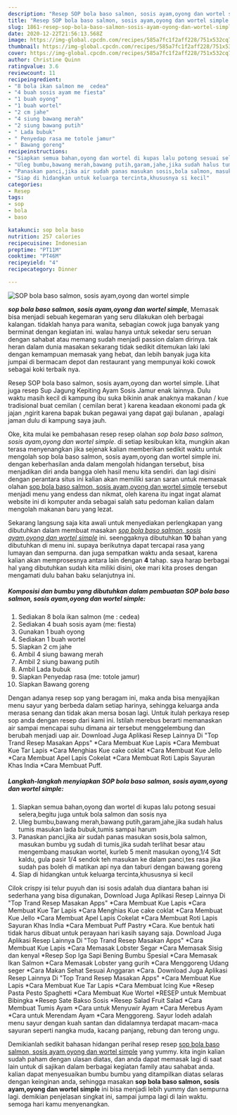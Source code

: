 ```yaml
---
description: "Resep SOP bola baso salmon, sosis ayam,oyong dan wortel simple yang Menggugah Selera"
title: "Resep SOP bola baso salmon, sosis ayam,oyong dan wortel simple yang Menggugah Selera"
slug: 1861-resep-sop-bola-baso-salmon-sosis-ayam-oyong-dan-wortel-simple-yang-menggugah-selera
date: 2020-12-22T21:56:13.568Z
image: https://img-global.cpcdn.com/recipes/585a7fc1f2aff228/751x532cq70/sop-bola-baso-salmon-sosis-ayamoyong-dan-wortel-simple-foto-resep-utama.jpg
thumbnail: https://img-global.cpcdn.com/recipes/585a7fc1f2aff228/751x532cq70/sop-bola-baso-salmon-sosis-ayamoyong-dan-wortel-simple-foto-resep-utama.jpg
cover: https://img-global.cpcdn.com/recipes/585a7fc1f2aff228/751x532cq70/sop-bola-baso-salmon-sosis-ayamoyong-dan-wortel-simple-foto-resep-utama.jpg
author: Christine Quinn
ratingvalue: 3.6
reviewcount: 11
recipeingredient:
- "8 bola ikan salmon me  cedea"
- "4 buah sosis ayam me fiesta"
- "1 buah oyong"
- "1 buah wortel"
- "2 cm jahe"
- "4 siung bawang merah"
- "2 siung bawang putih"
- " Lada bubuk"
- " Penyedap rasa me totole jamur"
- " Bawang goreng"
recipeinstructions:
- "Siapkan semua bahan,oyong dan wortel di kupas lalu potong sesuai selera,begitu juga untuk bola salmon dan sosis nya"
- "Uleg bumbu,bawang merah,bawang putih,garam,jahe,jika sudah halus tumis masukan lada bubuk,tumis sampai harum"
- "Panaskan panci,jika air sudah panas masukan sosis,bola salmon, masukan bumbu yg sudah di tumis,jika sudah terlihat besar atau mengembang masukan wortel, kurleb 5 menit masukan oyong,1/4 Sdt kaldu, gula pasir 1/4 sendok teh masukan ke dalam panci,tes rasa jika sudah pas boleh di matikan api nya dan taburi dengan bawang goreng"
- "Siap di hidangkan untuk keluarga tercinta,khususnya si kecil"
categories:
- Resep
tags:
- sop
- bola
- baso

katakunci: sop bola baso 
nutrition: 257 calories
recipecuisine: Indonesian
preptime: "PT11M"
cooktime: "PT46M"
recipeyield: "4"
recipecategory: Dinner

---
```



![SOP bola baso salmon, sosis ayam,oyong dan wortel simple](https://img-global.cpcdn.com/recipes/585a7fc1f2aff228/751x532cq70/sop-bola-baso-salmon-sosis-ayamoyong-dan-wortel-simple-foto-resep-utama.jpg)

<b><i>sop bola baso salmon, sosis ayam,oyong dan wortel simple</i></b>, Memasak bisa menjadi sebuah kegemaran yang seru dilakukan oleh berbagai kalangan. tidaklah hanya para wanita, sebagian cowok juga banyak yang berminat dengan kegiatan ini. walau hanya untuk sekedar seru seruan dengan sahabat atau memang sudah menjadi passion dalam dirinya. tak heran dalam dunia masakan sekarang tidak sedikit ditemukan laki laki dengan kemampuan memasak yang hebat, dan lebih banyak juga kita jumpai di bermacam depot dan restaurant yang mempunyai koki cowok sebagai koki terbaik nya.

Resep SOP bola baso salmon, sosis ayam,oyong dan wortel simple. Lihat juga resep Sup Jagung Kepiting Ayam Sosis Jamur enak lainnya. Dulu waktu masih kecil di kampung ibu suka bikinin anak anaknya makanan / kue tradisional buat cemilan ( cemilan berat ) karena keadaan ekonomi pada gk jajan ,ngirit karena bapak bukan pegawai yang dapat gaji bulanan , apalagi jaman dulu di kampung saya jauh.

Oke, kita mulai ke pembahasan resep resep olahan <i>sop bola baso salmon, sosis ayam,oyong dan wortel simple</i>. di setiap kesibukan kita, mungkin akan terasa menyenangkan jika sejenak kalian memberikan sedikit waktu untuk mengolah sop bola baso salmon, sosis ayam,oyong dan wortel simple ini. dengan keberhasilan anda dalam mengolah hidangan tersebut, bisa menjadikan diri anda bangga oleh hasil menu kita sendiri. dan lagi disini dengan perantara situs ini kalian akan memiliki saran saran untuk memasak olahan <u>sop bola baso salmon, sosis ayam,oyong dan wortel simple</u> tersebut menjadi menu yang endess dan nikmat, oleh karena itu ingat ingat alamat website ini di komputer anda sebagai salah satu pedoman kalian dalam mengolah makanan baru yang lezat.


Sekarang langsung saja kita awali untuk menyediakan perlengkapan yang dibutuhkan dalam membuat masakan <u><i>sop bola baso salmon, sosis ayam,oyong dan wortel simple</i></u> ini. seenggaknya dibutuhkan <b>10</b> bahan yang dibutuhkan di menu ini. supaya berikutnya dapat tercapai rasa yang lumayan dan sempurna. dan juga sempatkan waktu anda sesaat, karena kalian akan memprosesnya antara lain dengan <b>4</b> tahap. saya harap berbagai hal yang dibutuhkan sudah kita miliki disini, oke mari kita proses dengan mengamati dulu bahan baku selanjutnya ini.

<!--inarticleads1-->

##### Komposisi dan bumbu yang dibutuhkan dalam pembuatan SOP bola baso salmon, sosis ayam,oyong dan wortel simple:

1. Sediakan 8 bola ikan salmon (me : cedea)
1. Sediakan 4 buah sosis ayam (me: fiesta)
1. Gunakan 1 buah oyong
1. Sediakan 1 buah wortel
1. Siapkan 2 cm jahe
1. Ambil 4 siung bawang merah
1. Ambil 2 siung bawang putih
1. Ambil  Lada bubuk
1. Siapkan  Penyedap rasa (me: totole jamur)
1. Siapkan  Bawang goreng


Dengan adanya resep sop yang beragam ini, maka anda bisa menyajikan menu sayur yang berbeda dalam setiap harinya, sehingga keluarga anda merasa senang dan tidak akan mersa bosan lagi. Untuk itulah perkaya resep sop anda dengan resep dari kami ini. Istilah merebus berarti memanaskan air sampai mencapai suhu dimana air tersebut menggelembung dan berubah menjadi uap air. Download Juga Aplikasi Resep Lainnya Di &#34;Top Trand Resep Masakan Apps&#34; *Cara Membuat Kue Lapis *Cara Membuat Kue Tar Lapis *Cara Menghias Kue cake coklat *Cara Membuat Kue Jello *Cara Membuat Apel Lapis Cokelat *Cara Membuat Roti Lapis Sayuran Khas India *Cara Membuat Puff. 

<!--inarticleads2-->

##### Langkah-langkah menyiapkan SOP bola baso salmon, sosis ayam,oyong dan wortel simple:

1. Siapkan semua bahan,oyong dan wortel di kupas lalu potong sesuai selera,begitu juga untuk bola salmon dan sosis nya
1. Uleg bumbu,bawang merah,bawang putih,garam,jahe,jika sudah halus tumis masukan lada bubuk,tumis sampai harum
1. Panaskan panci,jika air sudah panas masukan sosis,bola salmon, masukan bumbu yg sudah di tumis,jika sudah terlihat besar atau mengembang masukan wortel, kurleb 5 menit masukan oyong,1/4 Sdt kaldu, gula pasir 1/4 sendok teh masukan ke dalam panci,tes rasa jika sudah pas boleh di matikan api nya dan taburi dengan bawang goreng
1. Siap di hidangkan untuk keluarga tercinta,khususnya si kecil


Cilok crispy isi telur puyuh dan isi sosis adalah dua diantara bahan isi sederhana yang bisa digunakan, Download Juga Aplikasi Resep Lainnya Di &#34;Top Trand Resep Masakan Apps&#34; *Cara Membuat Kue Lapis *Cara Membuat Kue Tar Lapis *Cara Menghias Kue cake coklat *Cara Membuat Kue Jello *Cara Membuat Apel Lapis Cokelat *Cara Membuat Roti Lapis Sayuran Khas India *Cara Membuat Puff Pastry *Cara. Kue bentuk hati tidak harus dibuat untuk perayaan hari kasih sayang saja. Download Juga Aplikasi Resep Lainnya Di &#34;Top Trand Resep Masakan Apps&#34; *Cara Membuat Kue Lapis *Cara Memasak Lobster Segar *Cara Memasak Sisig dan kenyal *Resep Sop Iga Sapi Bening Bumbu Spesial *Cara Memasak Ikan Salmon *Cara Memasak Lobster yang gurih *Cara Menggoreng Udang seger *Cara Makan Sehat Sesuai Anggaran *Cara. Download Juga Aplikasi Resep Lainnya Di &#34;Top Trand Resep Masakan Apps&#34; *Cara Membuat Kue Lapis *Cara Membuat Kue Tar Lapis *Cara Membuat Icing Kue *Resep Pasta Pesto Spaghetti *Cara Membuat Kue Wortel *RESEP untuk Membuat Bibingka *Resep Sate Bakso Sosis *Resep Salad Fruit Salad *Cara Membuat Tumis Ayam *Cara untuk Menyuwir Ayam *Cara Merebus Ayam *Cara untuk Merendam Ayam *Cara Menggoreng. Sayur lodeh adalah menu sayur dengan kuah santan dan didalamnya terdapat macam-maca sayuran seperti nangka muda, kacang panjang, rebung dan terong ungu. 

Demikianlah sedikit bahasan hidangan perihal resep resep <u>sop bola baso salmon, sosis ayam,oyong dan wortel simple</u> yang yummy. kita ingin kalian sudah paham dengan ulasan diatas, dan anda dapat memasak lagi di saat lain untuk di sajikan dalam berbagai kegiatan family atau sahabat anda. kalian dapat menyesuaikan bumbu bumbu yang ditampilkan diatas selaras dengan keinginan anda, sehingga masakan <b>sop bola baso salmon, sosis ayam,oyong dan wortel simple</b> ini bisa menjadi lebih yummy dan sempurna lagi. demikian penjelasan singkat ini, sampai jumpa lagi di lain waktu. semoga hari kamu menyenangkan.
